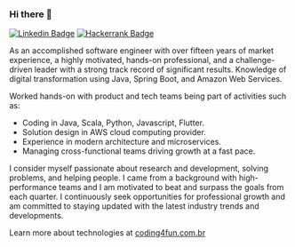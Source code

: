 ### Hi there 👋

[![Linkedin Badge](https://img.shields.io/badge/-LinkedIn-blue?style=flat-square&logo=Linkedin&logoColor=white&link=https://www.linkedin.com/in/ryanpadilha/)](https://www.linkedin.com/in/ryanpadilha/)
[![Hackerrank Badge](https://img.shields.io/badge/-Hackerrank-2EC866?style=flat-square&logo=HackerRank&logoColor=white&link=https://www.hackerrank.com/ryanpadilha)](https://www.hackerrank.com/ryanpadilha)

As an accomplished software engineer with over fifteen years of market experience, a highly motivated, hands-on professional, and a challenge-driven leader with a strong track record of significant results. Knowledge of digital transformation using Java, Spring Boot, and Amazon Web Services.

Worked hands-on with product and tech teams being part of activities such as:

- Coding in Java, Scala, Python, Javascript, Flutter.
- Solution design in AWS cloud computing provider.
- Experience in modern architecture and microservices. 
- Managing cross-functional teams driving growth at a fast pace.

I consider myself passionate about research and development, solving problems, and helping people. I came from a background with high-performance teams and I am motivated to beat and surpass the goals from each quarter. I continuously seek opportunities for professional growth and am committed to staying updated with the latest industry trends and developments. 


Learn more about technologies at [coding4fun.com.br](https://coding4fun.com.br)
